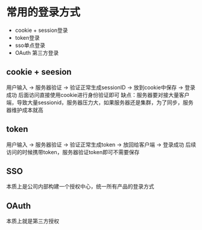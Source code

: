 # 常用的登录方式
- cookie + session登录
- token登录
- sso单点登录
- OAuth 第三方登录

## cookie + seesion
用户输入 -> 服务器验证 ->  验证正常生成sessionID -> 放到cookie中保存 -> 登录成功
后面访问直接使用cookie进行身份验证即可
缺点：服务器要对接大量客户端，导致大量sessionid，服务器压力大，如果服务器还是集群，为了同步，服务器维护成本就高

## token
用户输入 -> 服务器验证 ->  验证正常生成token -> 放回给客户端 -> 登录成功
后续访问的时候携带token，服务器验证token即可不需要保存

## SSO
本质上是公司内部构建一个授权中心，统一所有产品的登录方式

## OAuth
本质上就是第三方授权
